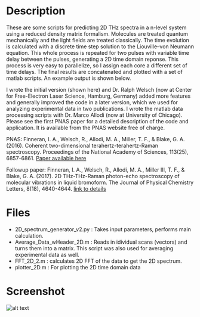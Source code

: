 # Description
These are some scripts for predicting 2D THz spectra in a n-level system using a reduced density matrix formalism. Molecules are treated quantum mechanically and the light fields are treated classically. The time evolution is calculated with a discrete time step solution to the Liouville–von Neumann equation. This whole process is repeated for two pulses with variable time delay between the pulses, generating a 2D time domain reponse. This process is very easy to parallelize, so I assign each core a different set of time delays. The final results are concatenated and plotted with a set of matlab scripts. An example output is shown below.

I wrote the initial version (shown here) and Dr. Ralph Welsch (now at Center for Free-Electron Laser Science, Hamburg, Germany) added more features and generally improved the code in a later version, which we used for analyzing experimental data in two publications. I wrote the matlab data processing scripts with Dr. Marco Allodi (now at University of Chicago). Please see the first PNAS paper for a detailed description of the code and application. It is available from the PNAS website free of charge.

PNAS: Finneran, I. A., Welsch, R., Allodi, M. A., Miller, T. F., & Blake, G. A. (2016). Coherent two-dimensional terahertz-terahertz-Raman spectroscopy. Proceedings of the National Academy of Sciences, 113(25), 6857-6861. [Paper available here](https://doi.org/10.1073/pnas.1605631113)

Followup paper: Finneran, I. A., Welsch, R., Allodi, M. A., Miller III, T. F., & Blake, G. A. (2017). 2D THz-THz-Raman photon-echo spectroscopy of molecular vibrations in liquid bromoform. The Journal of Physical Chemistry Letters, 8(18), 4640-4644. [link to details](https://authors.library.caltech.edu/81443/2/jz7b02106_si_001.pdf)

# Files
* 2D_spectrum_generator_v2.py : Takes input parameters, performs main calculation.
* Average_Data_wHeader_2D.m : Reads in idividual scans (vectors) and turns them into a matrix. This script was also used for averaging experimental data as well. 
* FFT_2D_2.m : calculates 2D FFT of the data to get the 2D spectrum.
* plotter_2D.m : For plotting the 2D time domain data

# Screenshot
![alt text](https://github.com/iafinn/science_projects/blob/master/RDM_2D_spectrum/example.png)






